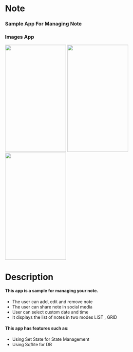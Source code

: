 # Note
### Sample App For Managing Note

### Images App
<p float="left">
<img src="https://user-images.githubusercontent.com/54942560/99698406-9bcdd500-2a45-11eb-83e6-1a6b73177702.jpg"
width="200" height="350">
<img src="https://user-images.githubusercontent.com/54942560/99698344-85c01480-2a45-11eb-89e9-55a24b1d3fcb.jpg"
width="200" height="350">
<img src="https://user-images.githubusercontent.com/54942560/99698448-a9835a80-2a45-11eb-9daf-874c116e0b1e.jpg"
width="200" height="350">
</p>

# Description
#### This app is a sample for managing your note.
- The user can add, edit and remove note
- The user can share note in social media
- User can select custom date and time
- It displays the list of notes in two modes LIST , GRID
#### This app has features such as:
- Using Set State for State Management
- Using Sqflite for DB

